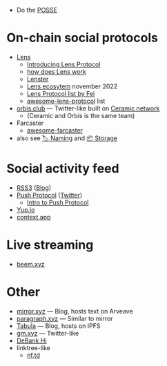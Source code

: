 
- Do the [POSSE](https://indieweb.org/POSSE)

# On-chain social protocols
- [Lens](https://lens.dev/)
	- [Introducing Lens Protocol](https://mirror.xyz/lensprotocol.eth/YG9iFIs2emVFRtj3JqY95Dk6opNqM0aC9YoM-Ppp5as)
	- [how does Lens work](https://twitter.com/MikkoIkola/status/1533758031464263680)
	- [Lenster](https://lenster.xyz/)
	- [Lens ecosytem](https://twitter.com/Coin98Analytics/status/1597912736184209409) november 2022
	- [Lens Protocol list by Fei](https://0xfei.notion.site/7b4036e67d264f0ab1100070456c7497?v=93f33cc7cc324199909da7ca0565dc25)
	- [awesome-lens-protocol](https://github.com/0xJuancito/awesome-lens-protocol) list
- [orbis.club](http://orbis.club/) — Twitter-like built on [Ceramic network](https://ceramic.network/)
	- (Ceramic and Orbis is the same team)
- Farcaster
	- [awesome-farcaster](https://github.com/a16z/awesome-farcaster)
- also see [🏷️ Naming](Naming) and [📦 Storage](Storage)

# Social activity feed
- [RSS3](https://rss3.io/) ([Blog](https://blog.rss3.io/))
- [Push Protocol](https://push.org/) ([Twitter](https://twitter.com/pushprotocol))  
	- [Intro to Push Protocol](https://ethglobal.com/guides/intro-to-push-protocol-8wi9q)
- [Yup.io](yup.io)
- [context.app](https://context.app/)

# Live streaming
- [beem.xyz](https://www.beem.xyz/)

# Other
- [mirror.xyz](https://mirror.xyz/) — Blog, hosts text on Arveave
- [paragraph.xyz](https://paragraph.xyz/) — Similar to mirror
- [Tabula](https://tabula.gg/) — Blog, hosts on IPFS
- [gm.xyz](http://gm.xyz/) — Twitter-like
- [DeBank Hi](https://debank.com/hi)
- linktree-like
	- [nf.td](https://nf.td/)